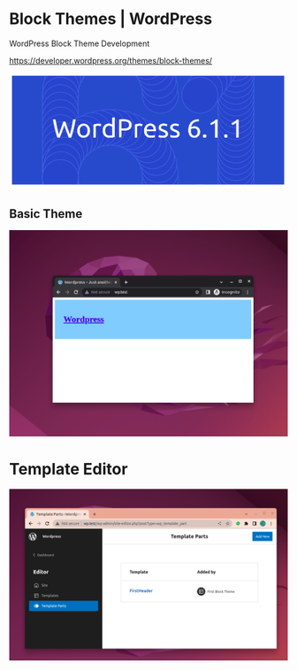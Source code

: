 # Block Themes | WordPress

WordPress Block Theme Development

https://developer.wordpress.org/themes/block-themes/

![](readme/6.1.1.png)

## Basic Theme

![](readme/basic.png)

# Template Editor

![](readme/template-editor.png)